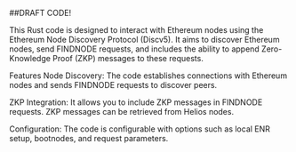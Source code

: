 ##DRAFT CODE!

This Rust code is designed to interact with Ethereum nodes using the Ethereum Node Discovery Protocol (Discv5). It aims to discover Ethereum nodes, send FINDNODE requests, and includes the ability to append Zero-Knowledge Proof (ZKP) messages to these requests.

Features
Node Discovery: The code establishes connections with Ethereum nodes and sends FINDNODE requests to discover peers.

ZKP Integration: It allows you to include ZKP messages in FINDNODE requests. ZKP messages can be retrieved from Helios nodes.

Configuration: The code is configurable with options such as local ENR setup, bootnodes, and request parameters.

